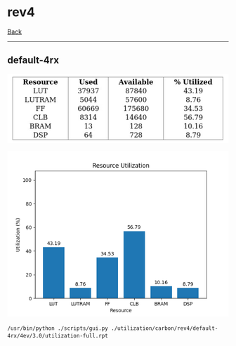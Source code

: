 # rev4

[Back](<../carbon.md>)

---

## default-4rx

<p align="center">
	<img src="../../../../images/carbon/rev4/default-4rx/4ev/3.0/table.jpg" />
</p>

<p align="center">
	<img src="../../../../images/carbon/rev4/default-4rx/4ev/3.0/graph.png" />
</p>

`/usr/bin/python ./scripts/gui.py ./utilization/carbon/rev4/default-4rx/4ev/3.0/utilization-full.rpt`

